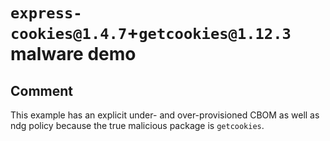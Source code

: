 # `express-cookies@1.4.7`+`getcookies@1.12.3` malware demo

## Comment

This example has an explicit under- and over-provisioned CBOM as well as
ndg policy because the true malicious package is `getcookies`.
